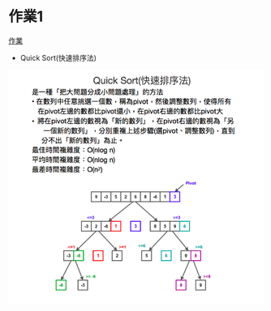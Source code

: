 # 作業1

[作業](https://nbviewer.jupyter.org/github/pignini/as/blob/master/homework/Quick%20Sort.ipynb)

 * Quick Sort(快速排序法) 
 
  ![](/image/Quick%20Sort.png)
 
